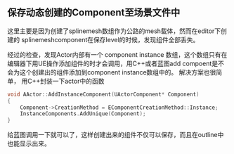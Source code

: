 ## 保存动态创建的Component至场景文件中
这里主要是因为创建了splinemesh数组作为公路的mesh载体，然而在editor下创建的  splinemeshcomponent在保存level的时候，发现组件全部丢失。

经过的检查，发现Actor内部有一个 component instance 数组，这个数组只有在编辑器下用UE操作添加组件的时才会调用，用C++或者蓝图add compoent是不会为这个创建出的组件添加到component instance数组中的。
解决方案也很简单， 用C++封装一下actor中的函数
```C++
void AActor::AddInstanceComponent(UActorComponent* Component)
{
	Component->CreationMethod = EComponentCreationMethod::Instance;
	InstanceComponents.AddUnique(Component);
}
```
给蓝图调用一下就可以了，这样创建出来的组件不仅可以保存，而且在outline中也能显示出来。
